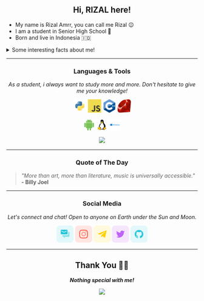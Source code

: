 <h2 align="center"> Hi, RIZAL here!</h2>

- My name is Rizal Amrr, you can call me Rizal 😉
- I am a student in Senior High School 🏫
- Born and live in Indonesia 🇮🇩

<details>
    <summary>Some interesting facts about me!</summary>

    - Settled in Madura Island 🌏

    - Playing game when have a free time 🎮

    - While Coding, Listening Music and developing useful code. ⭐️

</details>

<hr>
<h3 align="center">Languages & Tools</h3>
<p align="center"><i>As a student, i always want to study more and more. Don't hesitate to give me your knowledge!</i></p>
<p align="center">
<code><img height="35" src="https://raw.githubusercontent.com/github/explore/80688e429a7d4ef2fca1e82350fe8e3517d3494d/topics/python/python.png"></code>
<code><img height="35" src="https://raw.githubusercontent.com/github/explore/80688e429a7d4ef2fca1e82350fe8e3517d3494d/topics/javascript/javascript.png"></code>
<code><img height="35" src="https://raw.githubusercontent.com/github/explore/80688e429a7d4ef2fca1e82350fe8e3517d3494d/topics/cpp/cpp.png"></code>
<code><img height="35" src="https://raw.githubusercontent.com/github/explore/80688e429a7d4ef2fca1e82350fe8e3517d3494d/topics/ruby/ruby.png"></code>
</p>
<p align="center">
<code><img height="30" src="https://raw.githubusercontent.com/github/explore/80688e429a7d4ef2fca1e82350fe8e3517d3494d/topics/android/android.png"></code>
<code><img height="30" src="https://raw.githubusercontent.com/github/explore/80688e429a7d4ef2fca1e82350fe8e3517d3494d/topics/linux/linux.png"></code>
<code><img height="30" src="https://raw.githubusercontent.com/github/explore/80688e429a7d4ef2fca1e82350fe8e3517d3494d/topics/windows/windows.png"></code>
</p>
<p align="center">
<a href="https://rzlamrr.github.io" alt="rzlamrr's github stat"><img src="https://dvst-stats.vercel.app/api?username=rzlamrr&theme=tokyonight&show_icons=true"></a>
</p>

<hr>
<h3 align="center">Quote of The Day</h3>
<p align="center">
<blockquote>
<i>"More than art, more than literature, music is universally accessible."</i>
<br>
<b>- Billy Joel</b>
</blockquote>
</p>

<hr>
<h3 align="center">Social Media</h3>
<p align="center"><i>Let's connect and chat! Open to anyone on Earth under the Sun and Moon.</i></p>
<p align="center">
<a href="mailto:rzlamrr.dvst@pm.me" alt="Email"><img height="45" src="https://github.com/rzlamrr/rzlamrr/blob/master/rzlamrr/email.svg"></a>
<a href="https://instagram.com/rzlamrr" alt="Instagram"><img height="45" src="https://github.com/rzlamrr/rzlamrr/blob/master/rzlamrr/network.svg"></a>
<a href="https://telegram.me/fakhiralkda" alt="Telegram"><img height="45" src="https://github.com/rzlamrr/rzlamrr/blob/master/rzlamrr/telegram.svg"></a>
<a href="https://twitter.com/rzlamrr" alt="Twitter"><img height="45" src="https://github.com/rzlamrr/rzlamrr/blob/master/rzlamrr/twitter.svg"></a>
<a href="https://github.com/rzlamrr" alt="Github"><img height="45" src="https://github.com/rzlamrr/rzlamrr/blob/master/rzlamrr/github.svg"></a>
</p>

<hr>
<h2 align="center">Thank You 🙏🏼</h2>
<p align="center"><b><i>Nothing special with me!</i></b></p>
<p align="center">
<a href="https://rzlamrr.github.io" alt="rzlamrr's profile view stat"><img src="https://dvst-visitor.glitch.me/badge">
</p>
